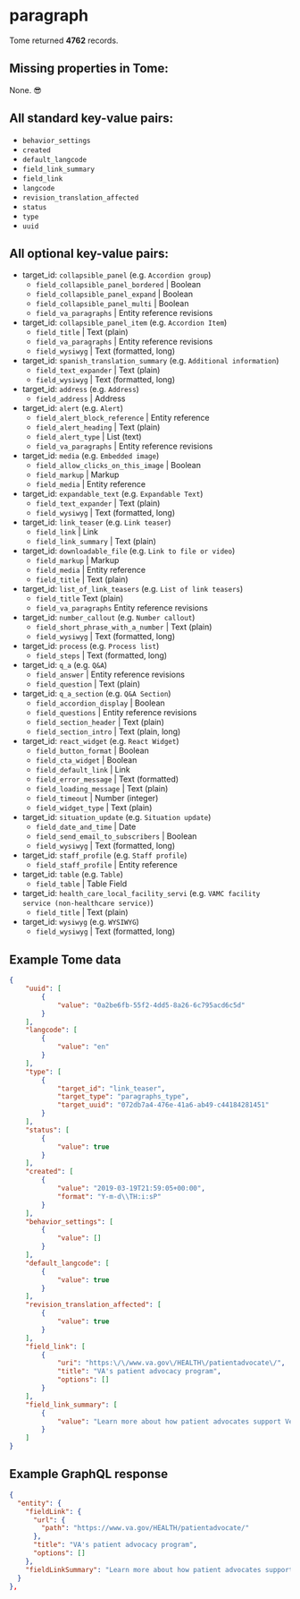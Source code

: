 # paragraph

Tome returned **4762** records.

## Missing properties in Tome:

None. 😎

## All standard key-value pairs:

- `behavior_settings`
- `created`
- `default_langcode`
- `field_link_summary`
- `field_link`
- `langcode`
- `revision_translation_affected`
- `status`
- `type`
- `uuid`

## All optional key-value pairs:

- target_id: `collapsible_panel` (e.g. `Accordion group`)
  - `field_collapsible_panel_bordered` | Boolean
  - `field_collapsible_panel_expand` | Boolean
  - `field_collapsible_panel_multi` | Boolean
  - `field_va_paragraphs` | Entity reference revisions
- target_id: `collapsible_panel_item` (e.g. `Accordion Item`)
  - `field_title` | Text (plain)
  - `field_va_paragraphs` | Entity reference revisions
  - `field_wysiwyg` | Text (formatted, long)
- target_id: `spanish_translation_summary` (e.g. `Additional information`)
  - `field_text_expander` | Text (plain)
  - `field_wysiwyg` | Text (formatted, long)
- target_id: `address` (e.g. `Address`)
  - `field_address` | Address
- target_id: `alert` (e.g. `Alert`)
  - `field_alert_block_reference` | Entity reference
  - `field_alert_heading` | Text (plain)
  - `field_alert_type` | List (text)
  - `field_va_paragraphs` | Entity reference revisions
- target_id: `media` (e.g. `Embedded image`)
  - `field_allow_clicks_on_this_image` | Boolean
  - `field_markup` | Markup
  - `field_media` | Entity reference
- target_id: `expandable_text` (e.g. `Expandable Text`)
  - `field_text_expander` | Text (plain)
  - `field_wysiwyg` | Text (formatted, long)
- target_id: `link_teaser` (e.g. `Link teaser`)
  - `field_link` | Link
  - `field_link_summary` | Text (plain)
- target_id: `downloadable_file` (e.g. `Link to file or video`)
  - `field_markup` | Markup
  - `field_media` | Entity reference
  - `field_title` | Text (plain)
- target_id: `list_of_link_teasers` (e.g. `List of link teasers`)
  - `field_title`	Text (plain)
  - `field_va_paragraphs`	Entity reference revisions
- target_id: `number_callout` (e.g. `Number callout`)
  - `field_short_phrase_with_a_number` | Text (plain)
  - `field_wysiwyg` | Text (formatted, long)
- target_id: `process` (e.g. `Process list`)
  - `field_steps` | Text (formatted, long)
- target_id: `q_a` (e.g. `Q&A`)
  - `field_answer` | Entity reference revisions
  - `field_question` | Text (plain)
- target_id: `q_a_section` (e.g. `Q&A Section`)
  - `field_accordion_display` | Boolean
  - `field_questions` | Entity reference revisions
  - `field_section_header` | Text (plain)
  - `field_section_intro` | Text (plain, long)
- target_id: `react_widget` (e.g. `React Widget`)
  - `field_button_format` | Boolean
  - `field_cta_widget` | Boolean
  - `field_default_link` | Link
  - `field_error_message` | Text (formatted)
  - `field_loading_message` | Text (plain)
  - `field_timeout` | Number (integer)
  - `field_widget_type` | Text (plain)
- target_id: `situation_update` (e.g. `Situation update`)
  - `field_date_and_time` | Date
  - `field_send_email_to_subscribers` | Boolean
  - `field_wysiwyg` | Text (formatted, long)
- target_id: `staff_profile` (e.g. `Staff profile`)
  - `field_staff_profile` | Entity reference
- target_id: `table` (e.g. `Table`)
  - `field_table` | Table Field
- target_id: `health_care_local_facility_servi` (e.g. `VAMC facility service (non-healthcare service)`)
  - `field_title` | Text (plain)
- target_id: `wysiwyg` (e.g. `WYSIWYG`)
  - `field_wysiwyg` | Text (formatted, long)

## Example Tome data

```json
{
    "uuid": [
        {
            "value": "0a2be6fb-55f2-4dd5-8a26-6c795acd6c5d"
        }
    ],
    "langcode": [
        {
            "value": "en"
        }
    ],
    "type": [
        {
            "target_id": "link_teaser",
            "target_type": "paragraphs_type",
            "target_uuid": "072db7a4-476e-41a6-ab49-c44184281451"
        }
    ],
    "status": [
        {
            "value": true
        }
    ],
    "created": [
        {
            "value": "2019-03-19T21:59:05+00:00",
            "format": "Y-m-d\\TH:i:sP"
        }
    ],
    "behavior_settings": [
        {
            "value": []
        }
    ],
    "default_langcode": [
        {
            "value": true
        }
    ],
    "revision_translation_affected": [
        {
            "value": true
        }
    ],
    "field_link": [
        {
            "uri": "https:\/\/www.va.gov\/HEALTH\/patientadvocate\/",
            "title": "VA's patient advocacy program",
            "options": []
        }
    ],
    "field_link_summary": [
        {
            "value": "Learn more about how patient advocates support Veterans at VA and what the process of working with one is like."
        }
    ]
}
```

## Example GraphQL response

```json
{
  "entity": {
    "fieldLink": {
      "url": {
        "path": "https://www.va.gov/HEALTH/patientadvocate/"
      },
      "title": "VA's patient advocacy program",
      "options": []
    },
    "fieldLinkSummary": "Learn more about how patient advocates support Veterans at VA and what the process of working with one is like."
  }
},
```
